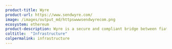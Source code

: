 ```yaml
---
product-title: Wyre
product-url: https://www.sendwyre.com/
image: /images/output_md/httpswwwsendwyrecom.png
ecosystem: ethereum
product-description: Wyre is a secure and compliant bridge between fiat currencies and cryptocurrency.
coltitle:  "Infrastructure"
colpermalink: infrastructure
---
```

